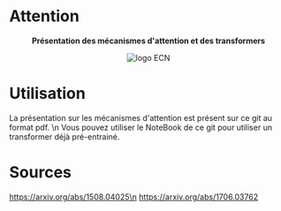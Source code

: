 # Attention

<div align="center">
  <p>
    <strong>Présentation des mécanismes d'attention et des transformers</strong>
  </p>
  <p>
    <img alt="logo ECN" src="https://larevueia.fr/wp-content/uploads/2023/02/Capture-decran-2023-02-04-a-23.02.13.png">
  </p>
</div>

# Utilisation

La présentation sur les mécanismes d'attention est présent sur ce git au format pdf. \n
Vous pouvez utiliser le NoteBook de ce git pour utiliser un transformer déjà pré-entrainé.

# Sources 

https://arxiv.org/abs/1508.04025\n
https://arxiv.org/abs/1706.03762
